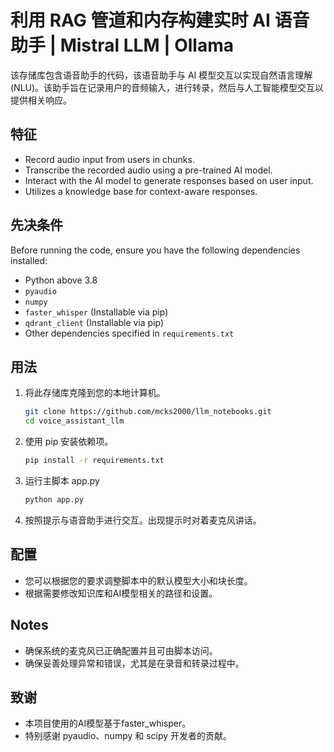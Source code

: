 # 利用 RAG 管道和内存构建实时 AI 语音助手 | Mistral LLM | Ollama

该存储库包含语音助手的代码，该语音助手与 AI 模型交互以实现自然语言理解 (NLU)。该助手旨在记录用户的音频输入，进行转录，然后与人工智能模型交互以提供相关响应。

## 特征

- Record audio input from users in chunks.
- Transcribe the recorded audio using a pre-trained AI model.
- Interact with the AI model to generate responses based on user input.
- Utilizes a knowledge base for context-aware responses.

## 先决条件


Before running the code, ensure you have the following dependencies installed:

- Python above 3.8
- `pyaudio`
- `numpy`
- `faster_whisper` (Installable via pip)
- `qdrant_client` (Installable via pip)
- Other dependencies specified in `requirements.txt`

## 用法

1. 将此存储库克隆到您的本地计算机。

   ```bash
   git clone https://github.com/mcks2000/llm_notebooks.git
   cd voice_assistant_llm
   ```

2. 使用 pip 安装依赖项。

   ```bash
   pip install -r requirements.txt
   ```

3. 运行主脚本 app.py

   ```bash
   python app.py
   ```

4. 按照提示与语音助手进行交互。出现提示时对着麦克风讲话。

## 配置
- 您可以根据您的要求调整脚本中的默认模型大小和块长度。
- 根据需要修改知识库和AI模型相关的路径和设置。

## Notes
- 确保系统的麦克风已正确配置并且可由脚本访问。
- 确保妥善处理异常和错误，尤其是在录音和转录过程中。


## 致谢
- 本项目使用的AI模型基于faster_whisper。
- 特别感谢 pyaudio、numpy 和 scipy 开发者的贡献。